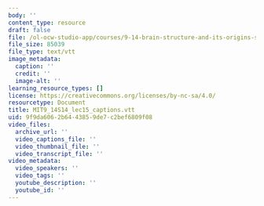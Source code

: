 ```yaml
---
body: ''
content_type: resource
draft: false
file: /ol-ocw-studio-app/courses/9-14-brain-structure-and-its-origins-spring-2014/mit9_14s14_lec15_captions.vtt
file_size: 85039
file_type: text/vtt
image_metadata:
  caption: ''
  credit: ''
  image-alt: ''
learning_resource_types: []
license: https://creativecommons.org/licenses/by-nc-sa/4.0/
resourcetype: Document
title: MIT9_14S14_lec15_captions.vtt
uid: 9f9da606-2b64-4385-9de7-c2bef6809f08
video_files:
  archive_url: ''
  video_captions_file: ''
  video_thumbnail_file: ''
  video_transcript_file: ''
video_metadata:
  video_speakers: ''
  video_tags: ''
  youtube_description: ''
  youtube_id: ''
---
```

